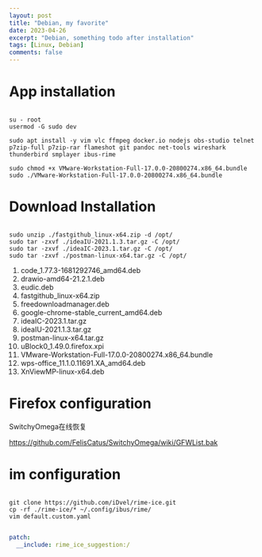 ```yaml
---
layout: post
title: "Debian, my favorite"
date: 2023-04-26
excerpt: "Debian, something todo after installation"
tags: [Linux, Debian]
comments: false
---
```



# App installation

```shell

su - root
usermod -G sudo dev

sudo apt install -y vim vlc ffmpeg docker.io nodejs obs-studio telnet p7zip-full p7zip-rar flameshot git pandoc net-tools wireshark thunderbird smplayer ibus-rime

sudo chmod +x VMware-Workstation-Full-17.0.0-20800274.x86_64.bundle
sudo ./VMware-Workstation-Full-17.0.0-20800274.x86_64.bundle

```

# Download Installation

```shell

sudo unzip ./fastgithub_linux-x64.zip -d /opt/
sudo tar -zxvf ./ideaIU-2021.1.3.tar.gz -C /opt/
sudo tar -zxvf ./ideaIC-2023.1.tar.gz -C /opt/
sudo tar -zxvf ./postman-linux-x64.tar.gz -C /opt/

```

1. code_1.77.3-1681292746_amd64.deb
2. drawio-amd64-21.2.1.deb
3. eudic.deb
4. fastgithub_linux-x64.zip
5. freedownloadmanager.deb
6. google-chrome-stable_current_amd64.deb
7. ideaIC-2023.1.tar.gz
8. ideaIU-2021.1.3.tar.gz
9. postman-linux-x64.tar.gz
10. uBlock0_1.49.0.firefox.xpi
11. VMware-Workstation-Full-17.0.0-20800274.x86_64.bundle
12. wps-office_11.1.0.11691.XA_amd64.deb
13. XnViewMP-linux-x64.deb

# Firefox configuration

SwitchyOmega在线恢复

https://github.com/FelisCatus/SwitchyOmega/wiki/GFWList.bak 

# im configuration

```shell

git clone https://github.com/iDvel/rime-ice.git
cp -rf ./rime-ice/* ~/.config/ibus/rime/
vim default.custom.yaml

```

```yaml

patch:
  __include: rime_ice_suggestion:/

```
